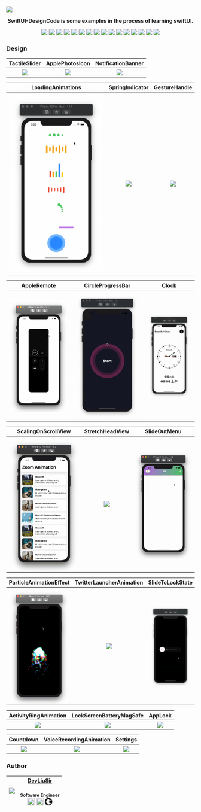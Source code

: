 <img align="center" src="Design/banner_swift.png">
<p align="center"> <b>SwiftUI-DesignCode is some examples in the process of learning swiftUI. </b></p>


<p align="center">
<img src="https://badgen.net/badge/icon/apple?icon=apple&label">
<img src="https://img.shields.io/badge/language-swift-orange.svg">
<a href="https://developer.apple.com/swift/"><img src="https://img.shields.io/badge/swift-5.3+-blue.svg?style=flat"></a>
<img src="https://img.shields.io/badge/xcode-12.1+-yellow.svg">
<img src="https://img.shields.io/badge/build-passing-brightgreen">
<img src="https://img.shields.io/github/languages/top/DevLiuSir/SwiftUI-DesignCode?color=blueviolet">
<img src="https://img.shields.io/github/license/DevLiuSir/SwiftUI-DesignCode.svg">
<img src="https://img.shields.io/badge/platform-ios-lightgrey.svg">
<img src="https://img.shields.io/github/languages/code-size/DevLiuSir/SwiftUI-DesignCode?color=ff69b4&label=codeSize">
<img src="https://img.shields.io/github/repo-size/DevLiuSir/SwiftUI-DesignCode">
<img src="https://img.shields.io/github/last-commit/DevLiuSir/SwiftUI-DesignCode">
<img src="https://img.shields.io/github/commit-activity/m/DevLiuSir/SwiftUI-DesignCode">
<img src="https://img.shields.io/github/stars/DevLiuSir/SwiftUI-DesignCode.svg?style=social&label=Star">
<img src="https://img.shields.io/github/forks/DevLiuSir/SwiftUI-DesignCode?style=social">
<img src="https://img.shields.io/github/watchers/DevLiuSir/SwiftUI-DesignCode?style=social">
<a href="https://twitter.com/LiuChuan_"><img src="https://img.shields.io/twitter/follow/LiuChuan_.svg?style=social"></a>
</p>


### Design
| **TactileSlider** | **ApplePhotosIcon** |  **NotificationBanner** |
| :------------: | :------------: | :------------: |
| <img align="center" src="Design/TactileSlider.gif" width=300> | <img align="center" src="Design/ApplePhotosIcon.gif" width=300> | <img align="center" src="Design/NotificationBanner.gif" width=300> |

| **LoadingAnimations** | **SpringIndicator** | **GestureHandle** |
| :------------: | :------------: | :------------: |
|<img align="center" src="Design/LoadingAnimations.gif" width=300> | <img align="center" src="Design/SpringIndicator.gif" width=300> | <img align="center" src="Design/GestureHandle.gif" width=300> |

| **AppleRemote** | **CircleProgressBar** | **Clock** |
| :------------: | :------------: | :------------: |
|<img align="center" src="Design/AppleRemote.gif" width=300> | <img align="center" src="Design/CircleProgressBar.gif" width=300> |<img align="center" src="Design/Clock.gif" width=300>|

| **ScalingOnScrollView** | **StretchHeadView** | **SlideOutMenu** |
| :------------: | :------------: | :------------: |
| <img align="center" src="Design/ScalingOnScrollView.gif" width=300> | <img align="center" src="Design/StretchHeadView.gif" width=300> | <img align="center" src="Design/SlideOutMenu.gif" width=300> |

| **ParticleAnimationEffect** | **TwitterLauncherAnimation** | **SlideToLockState** |
| :------------: | :------------: | :------------: |
| <img align="center" src="Design/ParticleAnimationEffect.gif" width=300> | <img align="center" src="Design/TwitterLauncherAnimation.gif" width=300> |  <img align="center" src="Design/SlideToLockState.gif" width=300> |

|**ActivityRingAnimation** | **LockScreenBatteryMagSafe**| **AppLock** |
| :------------: | :------------: | :------------: |
| <img align="center" src="Design/ActivityRingAnimation.gif" width=300> | <img align="center" src="Design/LockScreenBatteryMagSafe.gif" width=300> | <img align="center" src="Design/AppLock.gif" width=300> | 

| **Countdown** | **VoiceRecordingAnimation** | **Settings** |
| :------------: | :------------: | :------------: |
| <img align="center" src="Design/Countdown.gif" width=300> | <img align="center" src="Design/VoiceRecordingAnimation.gif" width=300> |  <img align="center" src="Design/Settings.gif" width=300> |


### Author
| [<img src="https://avatars2.githubusercontent.com/u/11488337?s=460&v=4" width="120px;"/>](https://github.com/DevLiuSir)  |  [DevLiuSir](https://github.com/DevLiuSir)<br/><br/><sub>Software Engineer</sub><br/> [<img align="center" src="https://cdn.jsdelivr.net/npm/simple-icons@3.0.1/icons/twitter.svg" height="20" width="20"/>][1] [<img align="center" src="https://cdn.jsdelivr.net/npm/simple-icons@3.0.1/icons/github.svg" height="20" width="20"/>][2] [<img align="center" src="https://raw.githubusercontent.com/iconic/open-iconic/master/svg/globe.svg" height="20" width="20"/>][3]|
| :------------: | :------------: |

[1]: https://twitter.com/LiuChuan_
[2]: https://github.com/DevLiuSir
[3]: https://devliusir.com/
